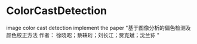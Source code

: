 # ColorCastDetection
image color cast detection
implement the paper "基于图像分析的偏色检测及颜色校正方法 作者： 徐晓昭；蔡轶珩；刘长江；贾克斌；沈兰荪 "

